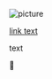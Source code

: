 ![picture](https://cdn.shopify.com/s/files/1/0257/6087/products/TwilightSparkle-PinkiePie_Art_Master_Single_Front_e3699d7b-3642-464e-b22e-cf1d9e7a25d5.png?v=1524766206)

[link text](url)

text

:taco:
